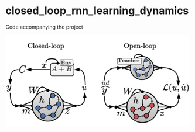 # closed_loop_rnn_learning_dynamics
Code accompanying the project

![Framework](https://github.com/yoavger/closed_loop_rnn_learning_dynamics/blob/main/framework.png?raw=true)


